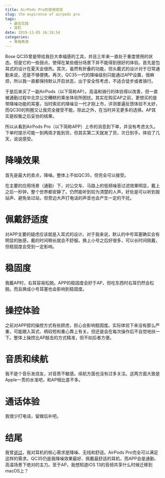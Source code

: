 ```yaml
---
title: AirPods Pro的使用感受
slug: the expirence of airpods pro
tags:
  - 最佳实践
  - 耳机
date: 2019-11-05 16:18:54
categories:
  - 青梅煮酒
---
```



Bose QC35曾是带给我巨大幸福感的工具，并且三年来一直处于重度使用的状态。但是它的一些弱点，使得在某些细分场景下并不能得到很好的体验。首先是包耳式的设计在夏天会很热。其次，虽然有折叠的功能，但头戴式的设计对于日常通勤来说，还是不够便携。再次，QC35一代的降噪级别只能通过APP设置，很麻烦，所以我一直都保持默认开启状态，出于安全性考虑，不适合徒步或者骑行。

于是后来买了一副AirPods（以下简称AP）。高温和骑行的体验得以改善，但一直被通勤过程中北京公交糟糕的乘坐体验所困扰。其实在购买AP之前，更想买的是带降噪功能的耳塞，当时索尼的降噪豆一代才刚上市，评测普遍反馈体验不太好，而QC30的狗圈又让我完全接受不能，除此之外，在当时并无更多的选择。AP其实是权衡之后妥协的结果。

所以从看到AirPods Pro（以下简称APP）上市的消息到下单，并没有考虑太久。下单时提示可能一到两周才能到货，但其实第二天就发了货，次日到手。体验了几天，说说感受。

<!--more-->

# 降噪效果

首先是最大的卖点，降噪。整体上不如QC35，但完全可以接受。

在主要的应用场景（通勤）下，对公交车、马路上的低频噪音过滤效果明显，戴上之后一秒钟，整个世界都安静了。仍然能听到较为清楚的人声，好处是可以听到报站声、避免坐过站，但旁边大声打电话的声音也会产生一定的干扰。

# 佩戴舒适度

对APP主要的疑虑应该就是入耳式的设计。对于我来说，默认的中号耳塞确实会有明显的胀感，戴的时间稍长就会不舒服。换上小号之后好很多，可以长时间佩戴，但稳固度会受到一定影响。

# 稳固度

我戴AP时，右耳容易松脱。APP的稳固度会好于AP，但吃东西时右耳仍然会松脱。而且换成小号耳塞也会影响到稳固度。

# 操控体验

之前对APP捏的操控方式有些顾虑，担心会影响稳固度。实际体验下来没有那么严重，可能跟入耳式、柄较短和重心靠上有关。但还是会在每次操作后不自觉地扶一下。整体上操控比AP敲击的方式精准，但不如后者方便。

# 音质和续航

我不是个音乐发烧友，对音质不敏感。续航方面也没有过多关注。这两方面大致是Apple一贯的水准吧，和AP相比差不多。

# 通话体验

我很少打电话，留做后补吧。

# 结尾

我曾[说过](/post/the-experience-of-bose-qc35/)，我对耳机的核心需求是降噪、无线和舒适。AirPods Pro完全可以满足这样的需求。QC35仍是我降噪效果最好、佩戴最舒适的耳机，而APP会是通勤、高温场景下绝对的主力。至于AP，我想知道iOS 13的音频共享什么时候迁移到macOS上？

